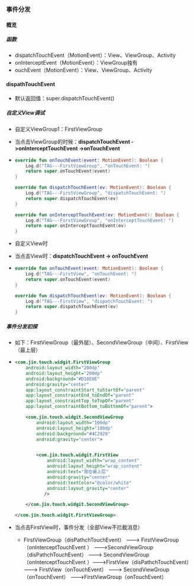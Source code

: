 ### 事件分发

#### 概览

##### 函数

- dispatchTouchEvent（MotionEvent）：View、ViewGroup、Activity
- onInterceptEvent（MotionEvent）：ViewGroup独有
- ouchEvent（MotionEvent）：View、ViewGroup、Activity

#### dispathTouchEvent

- 默认返回值：super.dispatchTouchEvent()

##### 自定义View调试

- 自定义ViewGroup1：FirstViewGroup

- 当点击ViewGroup的时候：**dispatchTouchEvent ->onInterceptTouchEvent ->onTouchEvent**

- ```kotlin
  override fun onTouchEvent(event: MotionEvent): Boolean {
      Log.d("TAG---FirstViewGroup", "onTouchEvent: ")
      return super.onTouchEvent(event)
  }
  
  override fun dispatchTouchEvent(ev: MotionEvent): Boolean {
      Log.d("TAG---FirstViewGroup", "dispatchTouchEvent: ")
      return super.dispatchTouchEvent(ev)
  }
  
  override fun onInterceptTouchEvent(ev: MotionEvent): Boolean {
      Log.d("TAG---FirstViewGroup", "onInterceptTouchEvent: ")
      return super.onInterceptTouchEvent(ev)
  }
  ```

- 自定义View时

- 当点击View时：**dispatchTouchEvent -> onTouchEvent**

- ```kotlin
  override fun onTouchEvent(event: MotionEvent): Boolean {
      Log.d("TAG---FirstView", "onTouchEvent: ")
      return super.onTouchEvent(event)
  }
  
  override fun dispatchTouchEvent(ev: MotionEvent): Boolean {
      Log.d("TAG---FirstView", "dispatchTouchEvent: ")
      return super.dispatchTouchEvent(ev)
  }
  ```

##### 事件分发初探

- 如下：FirstViewGroup（最外层）、SecondViewGroup（中间）、FirstView（最上层）

- ```xml
  <com.jin.touch.widgit.FirstViewGroup
      android:layout_width="200dp"
      android:layout_height="200dp"
      android:background="#D10E0E"
      android:gravity="center"
      app:layout_constraintStart_toStartOf="parent"
      app:layout_constraintEnd_toEndOf="parent"
      app:layout_constraintTop_toTopOf="parent"
      app:layout_constraintBottom_toBottomOf="parent">
  
      <com.jin.touch.widgit.SecondViewGroup
          android:layout_width="100dp"
          android:layout_height="100dp"
          android:background="#4C2929"
          android:gravity="center">
  
  
          <com.jin.touch.widgit.FirstView
              android:layout_width="wrap_content"
              android:layout_height="wrap_content"
              android:text="我在最上层"
              android:gravity="center"
              android:textColor="@color/white"
              android:layout_gravity="center"
             />
  
      </com.jin.touch.widgit.SecondViewGroup>
  
  </com.jin.touch.widgit.FirstViewGroup>
  ```

- 当点击FirstView时，事件分发（全部View不拦截消息）
  - FirstViewGroup（disPathchTouchEvent） ---> FirstViewGroup（onInterceptTouchEvent ） --->SecondViewGroup（disPathchTouchEvent） ---> SecondViewGroup（onInterceptTouchEvent ）--->FirstView（disPathchTouchEvent） ---> FirstView（onTouchEvent） ---> SecondViewGroup（onTouchEvent） --->FirstViewGroup（onTouchEvent）